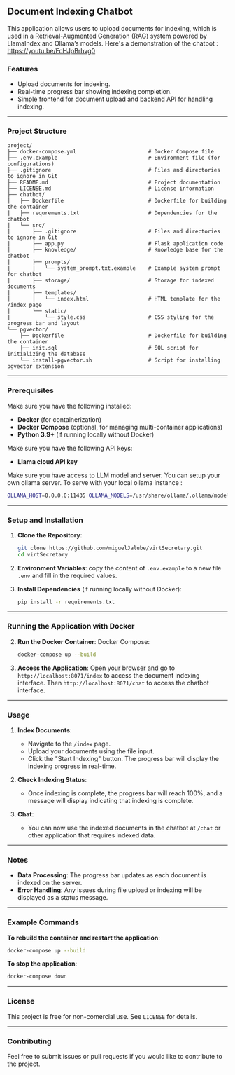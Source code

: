 ## Document Indexing Chatbot

This application allows users to upload documents for indexing, which is used in a Retrieval-Augmented Generation (RAG) system powered by LlamaIndex and Ollama’s models.
Here's a demonstration of the chatbot : https://youtu.be/FcHJpBrhvg0

### Features
- Upload documents for indexing.
- Real-time progress bar showing indexing completion.
- Simple frontend for document upload and backend API for handling indexing.

---

### Project Structure

```
project/
├── docker-compose.yml                       # Docker Compose file
├── .env.example                             # Environment file (for configurations)
├── .gitignore                               # Files and directories to ignore in Git
├── README.md                                # Project documentation
├── LICENSE.md                               # License information
├── chatbot/
|   ├── Dockerfile                           # Dockerfile for building the container
|   ├── requrements.txt                      # Dependencies for the chatbot
|   └── src/         
|       ├── .gitignore                       # Files and directories to ignore in Git
|       ├── app.py                           # Flask application code
|       ├── knowledge/                       # Knowledge base for the chatbot
|       ├── prompts/
|       |   └── system_prompt.txt.example    # Example system prompt for chatbot
|       ├── storage/                         # Storage for indexed documents
|       ├── templates/
|       │   └── index.html                   # HTML template for the /index page
|       └── static/        
|           └── style.css                    # CSS styling for the progress bar and layout
└── pgvector/        
    ├── Dockerfile                           # Dockerfile for building the container
    ├── init.sql                             # SQL script for initializing the database
    └── install-pgvector.sh                  # Script for installing pgvector extension
```

---

### Prerequisites

Make sure you have the following installed:
- **Docker** (for containerization)
- **Docker Compose** (optional, for managing multi-container applications)
- **Python 3.9+** (if running locally without Docker)

Make sure you have the following API keys:
- **Llama cloud API key**

Make sure you have access to LLM model and server. You can setup your own ollama server. To serve with your local ollama instance :
```bash
OLLAMA_HOST=0.0.0.0:11435 OLLAMA_MODELS=/usr/share/ollama/.ollama/models/ ollama serve
```
---

### Setup and Installation

1. **Clone the Repository**:
   ```bash
   git clone https://github.com/miguelJalube/virtSecretary.git
   cd virtSecretary
   ```

2. **Environment Variables**:
   copy the content of `.env.example` to a new file `.env` and fill in the required values.

3. **Install Dependencies** (if running locally without Docker):
   ```bash
   pip install -r requirements.txt
   ```

---

### Running the Application with Docker

2. **Run the Docker Container**:
   Docker Compose:
   ```bash
   docker-compose up --build
   ```

3. **Access the Application**:
   Open your browser and go to `http://localhost:8071/index` to access the document indexing interface.
   Then `http://localhost:8071/chat` to access the chatbot interface.

---

### Usage

1. **Index Documents**:
   - Navigate to the `/index` page.
   - Upload your documents using the file input.
   - Click the "Start Indexing" button. The progress bar will display the indexing progress in real-time.

2. **Check Indexing Status**:
   - Once indexing is complete, the progress bar will reach 100%, and a message will display indicating that indexing is complete.

3. **Chat**:
   - You can now use the indexed documents in the chatbot at `/chat` or other application that requires indexed data.

---

### Notes

- **Data Processing**: The progress bar updates as each document is indexed on the server.
- **Error Handling**: Any issues during file upload or indexing will be displayed as a status message.

---

### Example Commands

**To rebuild the container and restart the application**:
```bash
docker-compose up --build
```

**To stop the application**:
```bash
docker-compose down
```

---

### License

This project is free for non-comercial use. See `LICENSE` for details.

---

### Contributing

Feel free to submit issues or pull requests if you would like to contribute to the project.
